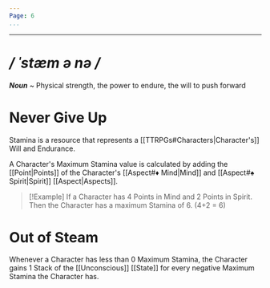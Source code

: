 ```yaml
---
Page: 6
...
```

---
# */ ˈstæm ə nə /*
***Noun*** ~ Physical strength, the power to endure, the will to push forward
# Never Give Up
Stamina is a resource that represents a [[TTRPGs#Characters|Character's]] Will and Endurance.

A Character's Maximum Stamina value is calculated by adding the [[Point|Points]] of the Character's [[Aspect#♦ Mind|Mind]] and [[Aspect#♠ Spirit|Spirit]] [[Aspect|Aspects]].
>[!Example]
>If a Character has 4 Points in Mind and 2 Points in Spirit. Then the Character has a maximum Stamina of 6. (4+2 = 6)
# Out of Steam
Whenever a Character has less than 0 Maximum Stamina, the Character gains 1 Stack of the [[Unconscious]] [[State]] for every negative Maximum Stamina the Character has.